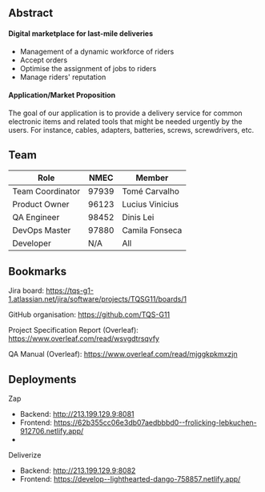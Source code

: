 ## Abstract

#### Digital marketplace for last-mile deliveries
* Management of a dynamic workforce of riders
* Accept orders
* Optimise the assignment of jobs to riders
* Manage riders' reputation

#### Application/Market Proposition

The goal of our application is to provide a delivery service for common electronic items and related tools that might be needed urgently by the users. For instance, cables, adapters, batteries, screws, screwdrivers, etc.


## Team

| Role             | NMEC  | Member          |
| ---------------- | ----- | --------------- |
| Team Coordinator | 97939 | Tomé Carvalho   |
| Product Owner    | 96123 | Lucius Vinicius |
| QA Engineer      | 98452 | Dinis Lei       |
| DevOps Master    | 97880 | Camila Fonseca  |
| Developer        | N/A   | All             |

## Bookmarks

Jira board: https://tqs-g1-1.atlassian.net/jira/software/projects/TQSG11/boards/1

GitHub organisation: https://github.com/TQS-G11

Project Specification Report (Overleaf): https://www.overleaf.com/read/wsvgdtrsqvfy

QA Manual (Overleaf): https://www.overleaf.com/read/mjggkpkmxzjn

## Deployments
Zap
  - Backend: http://213.199.129.9:8081
  - Frontend: https://62b355cc06e3db07aedbbbd0--frolicking-lebkuchen-912706.netlify.app/
  - 
Deliverize
  - Backend: http://213.199.129.9:8082
  - Frontend: https://develop--lighthearted-dango-758857.netlify.app/
